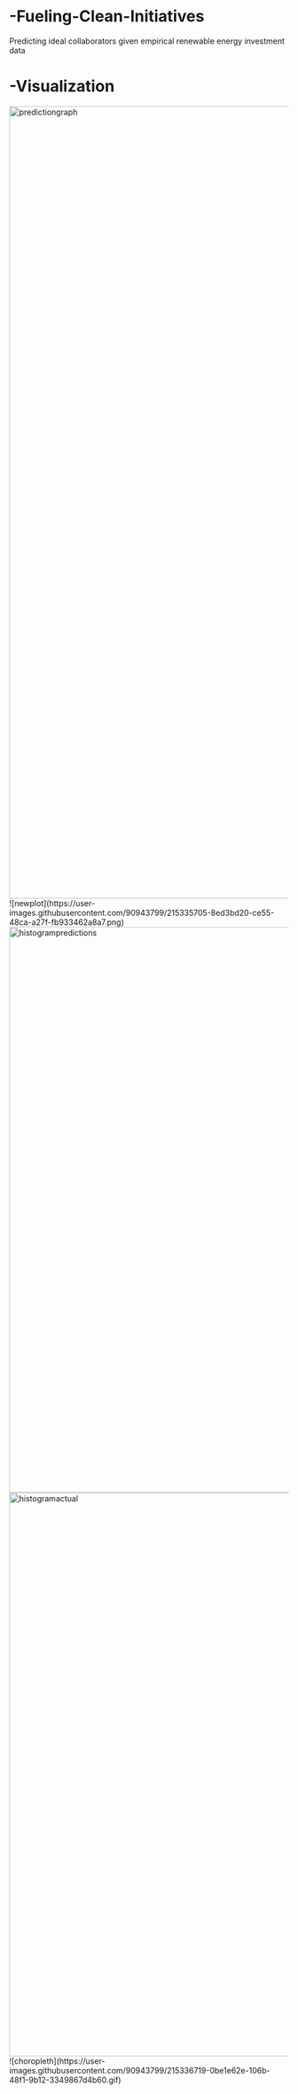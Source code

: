 # -Fueling-Clean-Initiatives
Predicting ideal collaborators given empirical renewable energy investment data

# -Visualization
<img width="1427" alt="predictiongraph" src="https://user-images.githubusercontent.com/90943799/215335689-33297687-b811-48b4-b99f-bf4de3a70fd1.png">
![newplot](https://user-images.githubusercontent.com/90943799/215335705-8ed3bd20-ce55-48ca-a27f-fb933462a8a7.png)

<img width="1019" alt="histogrampredictions" src="https://user-images.githubusercontent.com/90943799/215335728-eaf36164-1a09-42e0-a515-4e14949c680a.png">
<img width="1015" alt="histogramactual" src="https://user-images.githubusercontent.com/90943799/215335734-41d549fb-df67-4a7c-b47f-aacc5769434d.png">
![choropleth](https://user-images.githubusercontent.com/90943799/215336719-0be1e62e-106b-48f1-9b12-3349867d4b60.gif)
